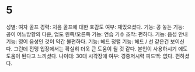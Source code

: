 # 5

성별: 여자
골프 경력: 처음
골프에 대한 호감도 여부: 재밌으셨다.
기능: 공 놓는 기능: 공이 어느방향의 다운, 업도 왼쪽/오른쪽
기능: 연습 기수 조작: 편하다. 
기능: 음성 안내 기능: 영어 음성인 것이 약간 불편하다.
기능: 헤드 정렬 기능: 헤드 / 선 같은건 보이신다. 그런데 전맹 입장에서는 확실히 더욱 큰 도움이 될 것 같다. 본인이 사용하시기 에도 도움이 된다고 느끼셨다.
나이대: 30대
시각장애 여부: 경중저시력
피드백: 없다. 편하셨다.